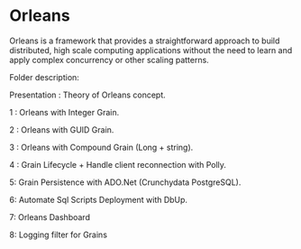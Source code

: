 # Orleans
Orleans is a framework that provides a straightforward approach to build distributed, high scale computing applications without the need to learn and apply complex concurrency or other scaling patterns.

Folder description:

Presentation : Theory of Orleans concept.

1 : Orleans with Integer Grain.

2 : Orleans with GUID Grain.

3 : Orleans with Compound Grain (Long + string).

4 : Grain Lifecycle +  Handle client reconnection with Polly.

5: Grain Persistence with ADO.Net (Crunchydata PostgreSQL).

6: Automate Sql Scripts Deployment with DbUp.

7: Orleans Dashboard

8: Logging filter for Grains